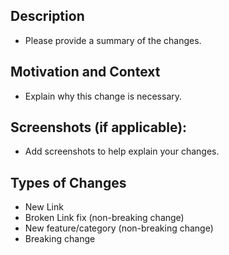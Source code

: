 ## Description
- Please provide a summary of the changes.

## Motivation and Context
- Explain why this change is necessary.

## Screenshots (if applicable):
- Add screenshots to help explain your changes.

## Types of Changes
- New Link
- Broken Link fix (non-breaking change)
- New feature/category (non-breaking change)
- Breaking change
